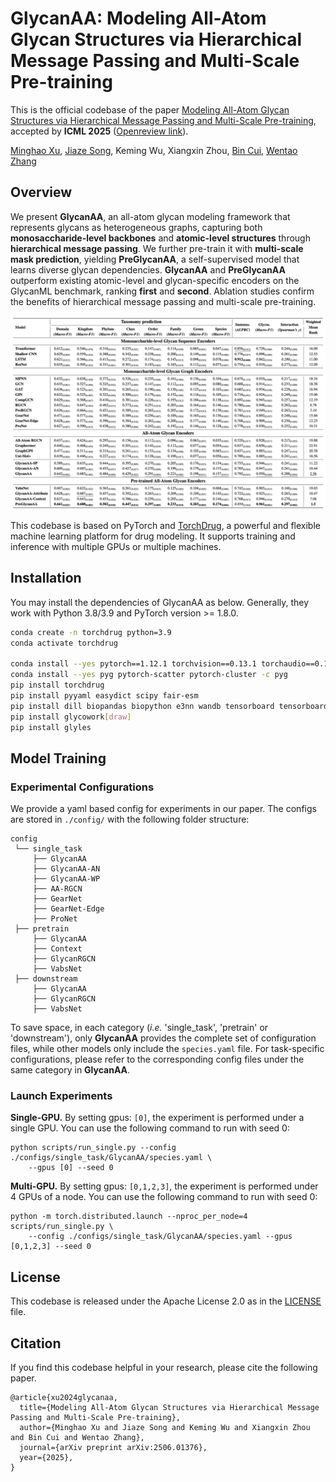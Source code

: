 # GlycanAA: Modeling All-Atom Glycan Structures via Hierarchical Message Passing and Multi-Scale Pre-training

This is the official codebase of the paper [Modeling All-Atom Glycan Structures via Hierarchical Message Passing and Multi-Scale Pre-training](arxiv:link), accepted by **ICML 2025** ([Openreview link](https://openreview.net/forum?id=fbmj0EoeFk)).

[Minghao Xu](https://chrisallenming.github.io/),  [Jiaze Song](https://kasawa1234.github.io), Keming Wu, Xiangxin Zhou, [Bin Cui](https://cuibinpku.github.io/), [Wentao Zhang](https://zwt233.github.io/)

## Overview

We present **GlycanAA**, an all-atom glycan modeling framework that represents glycans as heterogeneous graphs, capturing both **monosaccharide-level backbones** and **atomic-level structures** through **hierarchical message passing**. We further pre-train it with **multi-scale mask prediction**, yielding **PreGlycanAA**, a self-supervised model that learns diverse glycan dependencies. **GlycanAA** and **PreGlycanAA** outperform existing atomic-level and glycan-specific encoders on the GlycanML benchmark, ranking **first** and **second**. Ablation studies confirm the benefits of hierarchical message passing and multi-scale pre-training.

![result](assets/result.png)

This codebase is based on PyTorch and [TorchDrug](https://torchdrug.ai/), a powerful and flexible machine learning platform for drug modeling. It supports training and inference with multiple GPUs or multiple machines.

## Installation ##

You may install the dependencies of GlycanAA as below. 
Generally, they work with Python 3.8/3.9 and PyTorch version >= 1.8.0.

```bash
conda create -n torchdrug python=3.9
conda activate torchdrug

conda install --yes pytorch==1.12.1 torchvision==0.13.1 torchaudio==0.12.1 cudatoolkit=11.3 -c pytorch
conda install --yes pyg pytorch-scatter pytorch-cluster -c pyg
pip install torchdrug
pip install pyyaml easydict scipy fair-esm
pip install dill biopandas biopython e3nn wandb tensorboard tensorboardX
pip install glycowork[draw]
pip install glyles
```

## Model Training ##

### Experimental Configurations

We provide a yaml based config for experiments in our paper. The configs are stored in `./config/` with the following folder structure:

```
config
 └── single_task
     ├── GlycanAA
     ├── GlycanAA-AN
     ├── GlycanAA-WP
     ├── AA-RGCN
     ├── GearNet
     ├── GearNet-Edge
     ├── ProNet
 ├── pretrain
     ├── GlycanAA
     ├── Context
     ├── GlycanRGCN
     ├── VabsNet
 ├── downstream
     ├── GlycanAA
     ├── GlycanRGCN
     ├── VabsNet
```

To save space, in each category (*i.e.* 'single_task', 'pretrain' or 'downstream'), only **GlycanAA** provides the complete set of configuration files, while other models only include the `species.yaml` file. For task-specific configurations, please refer to the corresponding config files under the same category in **GlycanAA**.

### Launch Experiments

**Single-GPU.** By setting gpus: `[0]`, the experiment is performed under a single GPU. 
You can use the following command to run with seed 0:

```
python scripts/run_single.py --config ./configs/single_task/GlycanAA/species.yaml \
    --gpus [0] --seed 0
```

**Multi-GPU.** By setting gpus: `[0,1,2,3]`, the experiment is performed under 4 GPUs of a node. 
You can use the following command to run with seed 0:

```
python -m torch.distributed.launch --nproc_per_node=4 scripts/run_single.py \
    --config ./configs/single_task/GlycanAA/species.yaml --gpus [0,1,2,3] --seed 0
```

## License

This codebase is released under the Apache License 2.0 as in the [LICENSE](https://github.com/kasawa1234/GlycanAA/blob/main/LICENSE) file.

## Citation

If you find this codebase helpful in your research, please cite the following paper.

```
@article{xu2024glycanaa,
  title={Modeling All-Atom Glycan Structures via Hierarchical Message Passing and Multi-Scale Pre-training}, 
  author={Minghao Xu and Jiaze Song and Keming Wu and Xiangxin Zhou and Bin Cui and Wentao Zhang},
  journal={arXiv preprint arXiv:2506.01376},
  year={2025},
}
```
